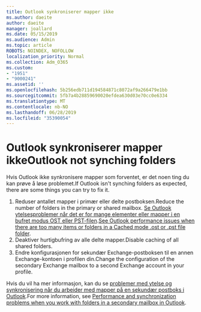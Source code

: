 ```yaml
---
title: Outlook synkroniserer mapper ikke
ms.author: daeite
author: daeite
manager: joallard
ms.date: 05/15/2019
ms.audience: Admin
ms.topic: article
ROBOTS: NOINDEX, NOFOLLOW
localization_priority: Normal
ms.collection: Adm_O365
ms.custom:
- "1951"
- "9000241"
ms.assetid: ''
ms.openlocfilehash: 5b256edb711d194584871c8072af9a266479e1bb
ms.sourcegitcommit: 5fb7a4b28859690020efdea630d03e70cc0e6334
ms.translationtype: MT
ms.contentlocale: nb-NO
ms.lasthandoff: 06/28/2019
ms.locfileid: "35390054"
---
```

# <a name="outlook-not-synching-folders"></a><span data-ttu-id="46691-102">Outlook synkroniserer mapper ikke</span><span class="sxs-lookup"><span data-stu-id="46691-102">Outlook not synching folders</span></span>

<span data-ttu-id="46691-103">Hvis Outlook ikke synkronisere mapper som forventet, er det noen ting du kan prøve å løse problemet.</span><span class="sxs-lookup"><span data-stu-id="46691-103">If Outlook isn't synching folders as expected, there are some things you can try to fix it.</span></span>

1. <span data-ttu-id="46691-104">Reduser antallet mapper i primær eller delte postboksen.</span><span class="sxs-lookup"><span data-stu-id="46691-104">Reduce the number of folders in the primary or shared mailbox.</span></span> <span data-ttu-id="46691-105">[Se Outlook ytelsesproblemer når det er for mange elementer eller mapper i en bufret modus OST eller PST-filen](https://support.microsoft.com/help/2768656).</span><span class="sxs-lookup"><span data-stu-id="46691-105">[See Outlook performance issues when there are too many items or folders in a Cached mode .ost or .pst file folder](https://support.microsoft.com/help/2768656).</span></span>
2. <span data-ttu-id="46691-106">Deaktiver hurtigbufring av alle delte mapper.</span><span class="sxs-lookup"><span data-stu-id="46691-106">Disable caching of all shared folders.</span></span>
3. <span data-ttu-id="46691-107">Endre konfigurasjonen for sekundær Exchange-postboksen til en annen Exchange-kontoen i profilen din.</span><span class="sxs-lookup"><span data-stu-id="46691-107">Change the configuration of the secondary Exchange mailbox to a second Exchange account in your profile.</span></span>

<span data-ttu-id="46691-108">Hvis du vil ha mer informasjon, kan du se [problemer med ytelse og synkronisering når du arbeider med mapper på en sekundær postboks i Outlook](https://support.microsoft.com/help/3115602).</span><span class="sxs-lookup"><span data-stu-id="46691-108">For more information, see [Performance and synchronization problems when you work with folders in a secondary mailbox in Outlook](https://support.microsoft.com/help/3115602).</span></span>